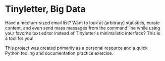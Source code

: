 # Tinyletter, Big Data
Have a medium-sized email list? Want to look at (arbitrary) statistics, curate
content, and even send mass messages from the command line while using your
favorite text editor instead of Tinyletter's minimalistic interface? This is
a tool for you!

This project was created primarily as a personal resource and a quick Python
tooling and documentation practice exercise.
